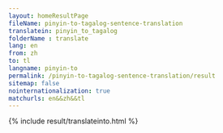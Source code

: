 ```yaml
---
layout: homeResultPage
fileName: pinyin-to-tagalog-sentence-translation
translatein: pinyin_to_tagalog
folderName : translate
lang: en
from: zh
to: tl
langname: pinyin-to
permalink: /pinyin-to-tagalog-sentence-translation/result
sitemap: false
nointernationalization: true
matchurls: en&&zh&&tl
---
```

{% include result/translateinto.html %}

<script src="/js/result/translation.js" data-foldername="{{page.folderName}}" data-lang="{{page.lang}}"></script>
